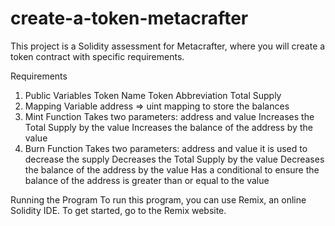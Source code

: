 # create-a-token-metacrafter
This project is a Solidity assessment for Metacrafter, where you will create a token contract with specific requirements.

Requirements
1. Public Variables
Token Name
Token Abbreviation
Total Supply
2. Mapping Variable
address => uint mapping to store the balances
3. Mint Function
Takes two parameters: address  and value
Increases the Total Supply by the value
Increases the balance of the address by the value
4. Burn Function
Takes two parameters: address  and value
it is used to decrease the supply
Decreases the Total Supply by the value
Decreases the balance of the address by the value
Has a conditional to ensure the balance of the address is greater than or equal to the value

Running the Program
To run this program, you can use Remix, an online Solidity IDE. To get started, go to the Remix website.
